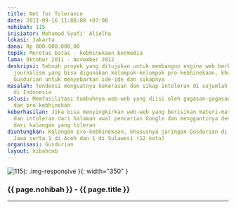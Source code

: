 ```yaml
---
title: Net for Tolerance
date: 2011-09-16 11:08:00 +07:00
nohibah: 115
inisiator: Mohamad Syafi' Alielha
lokasi: Jakarta
dana: Rp 800.000.000,00
topik: Meretas batas - kebhinekaan bermedia
lama: Oktober 2011 - November 2012
deskripsi: Sebuah proyek yang ditujukan untuk membangun engine web berbasis citizen
  journalism yang bisa digunakan kelompok-kelompok pro-kebhinekaan, khususnya kalangan
  Gusdurian untuk menyebarkan ide-ide dan sikapnya
masalah: Tendensi menguatnya kekerasan dan sikap intoleran di sejumlah masyarakat
  di Indonesia
solusi: Memfasilitasi tumbuhnya web-web yang diisi oleh gagasan-gagasan toleransi
  dan pro-kebhinekan
keberhasilan: Jika bisa menyingkirkan web-web yang berisikan materi-materi provokatif
  dan intoleran dari halaman awal pencarian Google dan menggantinya dengan web-web
  dari kalangan yang toleran
diuntungkan: Kalangan pro-kebhinekaan, khususnya jaringan Gusdurian di 10 kota di
  Jawa serta 1 di Aceh dan 1 di Sulawesi (12 kota)
organisasi: Gusdurian
layout: hibahcmb
---
```


![115](/static/img/hibahcmb/115.png){: .img-responsive }{: width="350" }

### {{ page.nohibah }} - {{ page.title }}

---
